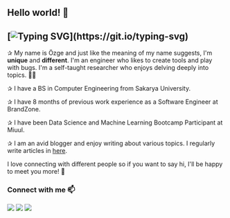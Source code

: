 ## Hello world! 👋

[![Typing SVG](https://readme-typing-svg.demolab.com?font=Noto+Sans&size=17&duration=3000&pause=1000&color=92D38A&width=250&height=30&lines=%F0%9F%91%BD+I+code+anything+I+want.)](https://git.io/typing-svg)
--------
✰ My name is Özge and just like the meaning of my name suggests, I'm **unique** and **different**. I'm an engineer who likes to create tools and play with bugs. I'm a self-taught researcher who enjoys delving deeply into topics. 👩‍💻

✰ I have a BS in Computer Engineering from Sakarya University. 

✰ I have 8 months of previous work experience as a Software Engineer at BrandZone. 

✰ I have been Data Science and Machine Learning Bootcamp Participant at Miuul.

✰ I am an avid blogger and enjoy writing about various topics. I regularly write articles in [here](https://ozgecinko.medium.com/).

I love connecting with different people so if you want to say hi, I'll be happy to meet you more! 🥳

### Connect with me 📫
<a target="_blank" href="mailto:cinkoozge@gmail.com"><img src="https://img.shields.io/badge/-Gmail-D14836?style=for-the-badge&logo=Gmail&logoColor=white"></img></a>
<a target="_blank" href="https://www.linkedin.com/in/ozgecinko"><img src="https://img.shields.io/badge/-LinkedIn-0077B5?style=for-the-badge&logo=Linkedin&logoColor=white"></img></a>
<a target="_blank" href="https://ozgecinko.medium.com/"><img src="https://img.shields.io/badge/-Medium-12100E?style=for-the-badge&logo=Medium&logoColor=white"></img></a>

